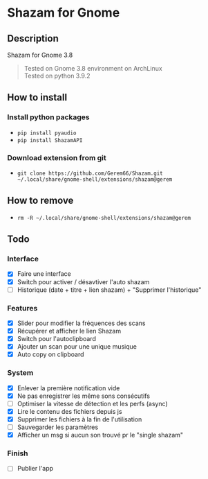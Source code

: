 # Shazam for Gnome

## Description
Shazam for Gnome 3.8
> Tested on Gnome 3.8 environment on ArchLinux  
> Tested on python 3.9.2

## How to install
### Install python packages
* `pip install pyaudio`
* `pip install ShazamAPI`
### Download extension from git
* `git clone https://github.com/Gerem66/Shazam.git ~/.local/share/gnome-shell/extensions/shazam@gerem`

## How to remove
* `rm -R ~/.local/share/gnome-shell/extensions/shazam@gerem`

## Todo
### Interface
- [x] Faire une interface
- [x] Switch pour activer / désavtiver l'auto shazam
- [ ] Historique (date + titre + lien shazam) + "Supprimer l'historique"

### Features
- [x] Slider pour modifier la fréquences des scans
- [x] Récupérer et afficher le lien Shazam
- [x] Switch pour l'autoclipboard
- [x] Ajouter un scan pour une unique musique
- [x] Auto copy on clipboard

### System
- [x] Enlever la première notification vide
- [x] Ne pas enregistrer les même sons consécutifs
- [ ] Optimiser la vitesse de détection et les perfs (async)
- [x] Lire le contenu des fichiers depuis js
- [x] Supprimer les fichiers à la fin de l'utilisation
- [ ] Sauvegarder les paramètres
- [x] Afficher un msg si aucun son trouvé pr le "single shazam"

### Finish
- [ ] Publier l'app
